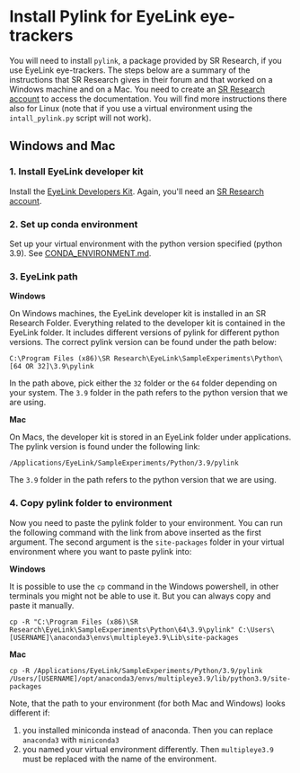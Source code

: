 # Install Pylink for EyeLink eye-trackers
You will need to install `pylink`, a package provided by SR Research, if you use EyeLink eye-trackers.
The steps below are a summary of the instructions that SR Research gives in their forum and that worked
on a Windows machine and on a Mac.
You need to create an [SR Research account](https://www.sr-research.com/support/thread-48.html) to access the documentation.
You will find more instructions there also for Linux (note
that if you use a virtual environment using the `intall_pylink.py` script will not work).

## Windows and Mac

### 1. Install EyeLink developer kit
Install the [EyeLink Developers Kit](https://www.sr-research.com/support/showthread.php?tid=13). Again, you'll need
an [SR Research account](https://www.sr-research.com/support/thread-48.html).

### 2. Set up conda environment
Set up your virtual environment with the python version specified (python 3.9). 
See [CONDA_ENVIRONMENT.md](guidelines/CONDA_ENVIRONMENT.md).

### 3. EyeLink path
**Windows**

On Windows machines, the EyeLink developer kit is installed in an SR Research Folder. Everything related to the
developer kit is contained in the EyeLink folder. It includes different versions of pylink for different python versions.
The correct pylink version can be found under the path below:
```
C:\Program Files (x86)\SR Research\EyeLink\SampleExperiments\Python\[64 OR 32]\3.9\pylink
```

In the path above, pick either the `32` folder or the `64` folder depending on your system. The `3.9` folder in the
path refers to the python version that we are using.

**Mac**

On Macs, the developer kit is stored in an EyeLink folder under applications. The pylink version is found under the
following link:
```
/Applications/EyeLink/SampleExperiments/Python/3.9/pylink
```

The `3.9` folder in the path refers to the python version that we are using.

### 4. Copy pylink folder to environment
Now you need to paste the pylink folder to your environment. You can run the following command with the link from above
inserted as the first argument. The second argument is the `site-packages` folder in your virtual environment where you
want to paste pylink into:

**Windows**

It is possible to use the ``cp`` command in the Windows powershell, in other terminals you might not be able to use it.
But you can always copy and paste it manually.
```
cp -R "C:\Program Files (x86)\SR Research\EyeLink\SampleExperiments\Python\64\3.9\pylink" C:\Users\[USERNAME]\anaconda3\envs\multipleye3.9\Lib\site-packages
```

**Mac**

```
cp -R /Applications/EyeLink/SampleExperiments/Python/3.9/pylink /Users/[USERNAME]/opt/anaconda3/envs/multipleye3.9/lib/python3.9/site-packages
```

Note, that the path to your environment (for both Mac and Windows) looks different if:
1. you installed miniconda instead of anaconda. Then you can replace `anaconda3` with `miniconda3` 
2. you named your virtual environment differently. Then `multipleye3.9` must be replaced with the name of the environment.
